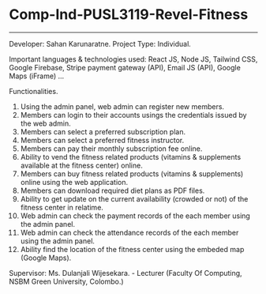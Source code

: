 # Comp-Ind-PUSL3119-Revel-Fitness
---------------------------------

Developer: Sahan Karunaratne.
Project Type: Individual.

Important languages & technologies used:
React JS, Node JS, Tailwind CSS, Google Firebase, Stripe payment gateway (API), Email JS (API), Google Maps (iFrame) ...

Functionalities.
01. Using the admin panel, web admin can register new members.
02. Members can login to their accounts usings the credentials issued by the web admin.
03. Members can select a preferred subscription plan.
04. Members can select a preferred fitness instructor.
05. Members can pay their monthly subscription fee online.
06. Ability to vend the fitness related products (vitamins & supplements available at the fitness center) online.
07. Members can buy fitness related products (vitamins & supplements) online using the web application.
08. Members can download required diet plans as PDF files.
09. Ability to get update on the current availability (crowded or not) of the fitness center in relatime.
10. Web admin can check the payment records of the each member using the admin panel.
10. Web admin can check the attendance records of the each member using the admin panel.
11. Ability find the location of the fitness center using the embeded map (Google Maps).

Supervisor:
Ms. Dulanjali Wijesekara. - Lecturer (Faculty Of Computing, NSBM Green University, Colombo.)
